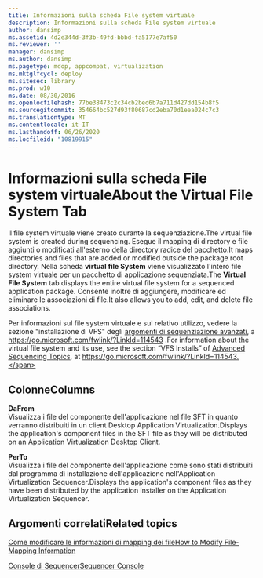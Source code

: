 ```yaml
---
title: Informazioni sulla scheda File system virtuale
description: Informazioni sulla scheda File system virtuale
author: dansimp
ms.assetid: 4d2e344d-3f3b-49fd-bbbd-fa5177e7af50
ms.reviewer: ''
manager: dansimp
ms.author: dansimp
ms.pagetype: mdop, appcompat, virtualization
ms.mktglfcycl: deploy
ms.sitesec: library
ms.prod: w10
ms.date: 08/30/2016
ms.openlocfilehash: 77be38473c2c34cb2bed6b7a711d427dd154b8f5
ms.sourcegitcommit: 354664bc527d93f80687cd2eba70d1eea024c7c3
ms.translationtype: MT
ms.contentlocale: it-IT
ms.lasthandoff: 06/26/2020
ms.locfileid: "10819915"
---
```

# <span data-ttu-id="02ec0-103">Informazioni sulla scheda File system virtuale</span><span class="sxs-lookup"><span data-stu-id="02ec0-103">About the Virtual File System Tab</span></span>


<span data-ttu-id="02ec0-104">Il file system virtuale viene creato durante la sequenziazione.</span><span class="sxs-lookup"><span data-stu-id="02ec0-104">The virtual file system is created during sequencing.</span></span> <span data-ttu-id="02ec0-105">Esegue il mapping di directory e file aggiunti o modificati all'esterno della directory radice del pacchetto.</span><span class="sxs-lookup"><span data-stu-id="02ec0-105">It maps directories and files that are added or modified outside the package root directory.</span></span> <span data-ttu-id="02ec0-106">Nella scheda **virtual file System** viene visualizzato l'intero file system virtuale per un pacchetto di applicazione sequenziata.</span><span class="sxs-lookup"><span data-stu-id="02ec0-106">The **Virtual File System** tab displays the entire virtual file system for a sequenced application package.</span></span> <span data-ttu-id="02ec0-107">Consente inoltre di aggiungere, modificare ed eliminare le associazioni di file.</span><span class="sxs-lookup"><span data-stu-id="02ec0-107">It also allows you to add, edit, and delete file associations.</span></span>

<span data-ttu-id="02ec0-108">Per informazioni sul file system virtuale e sul relativo utilizzo, vedere la sezione "installazione di VFS" degli [argomenti di sequenziazione avanzati](https://go.microsoft.com/fwlink/?LinkId=114543), a https://go.microsoft.com/fwlink/?LinkId=114543 .</span><span class="sxs-lookup"><span data-stu-id="02ec0-108">For information about the virtual file system and its use, see the section “VFS Installs” of [Advanced Sequencing Topics](https://go.microsoft.com/fwlink/?LinkId=114543), at https://go.microsoft.com/fwlink/?LinkId=114543.</span></span>

## <span data-ttu-id="02ec0-109">Colonne</span><span class="sxs-lookup"><span data-stu-id="02ec0-109">Columns</span></span>


<a href="" id="from"></a>**<span data-ttu-id="02ec0-110">Da</span><span class="sxs-lookup"><span data-stu-id="02ec0-110">From</span></span>**  
<span data-ttu-id="02ec0-111">Visualizza i file del componente dell'applicazione nel file SFT in quanto verranno distribuiti in un client Desktop Application Virtualization.</span><span class="sxs-lookup"><span data-stu-id="02ec0-111">Displays the application's component files in the SFT file as they will be distributed on an Application Virtualization Desktop Client.</span></span>

<a href="" id="to"></a>**<span data-ttu-id="02ec0-112">Per</span><span class="sxs-lookup"><span data-stu-id="02ec0-112">To</span></span>**  
<span data-ttu-id="02ec0-113">Visualizza i file del componente dell'applicazione come sono stati distribuiti dal programma di installazione dell'applicazione nell'Application Virtualization Sequencer.</span><span class="sxs-lookup"><span data-stu-id="02ec0-113">Displays the application's component files as they have been distributed by the application installer on the Application Virtualization Sequencer.</span></span>

## <span data-ttu-id="02ec0-114">Argomenti correlati</span><span class="sxs-lookup"><span data-stu-id="02ec0-114">Related topics</span></span>


[<span data-ttu-id="02ec0-115">Come modificare le informazioni di mapping dei file</span><span class="sxs-lookup"><span data-stu-id="02ec0-115">How to Modify File-Mapping Information</span></span>](how-to-modify-file-mapping-information.md)

[<span data-ttu-id="02ec0-116">Console di Sequencer</span><span class="sxs-lookup"><span data-stu-id="02ec0-116">Sequencer Console</span></span>](sequencer-console.md)

 

 





